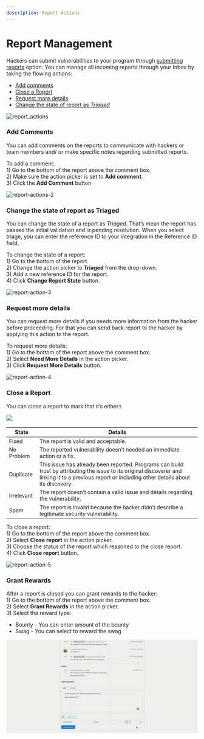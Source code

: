 ```yaml
---
description: Report Actions
---
```


# Report Management

Hackers can submit vulnerabilities to your program through [submitting reports](https://support.bugzero.io/hacker-support/submitting-reports) option. You can manage all incoming reports through your Inbox by taking the flowing actions:

* [Add comments](report-management.md#add-comments)
* [Close a Report](report-management.md#close-a-report)
* [Request more details](report-management.md#request-more-details)
* [Change the state of report as _Triaged_](report-management.md#change-the-state-of-report-as-triaged)

![report\_actions](https://www.scorelab.org/bugzero-supports/assets/images/report\_actions.PNG)

### Add Comments <a href="#add-comments" id="add-comments"></a>

You can add comments on the reports to communicate with hackers or team members and/ or make specific notes regarding submitted reports.

To add a comment:\
1\) Go to the bottom of the report above the comment box.\
2\) Make sure the action picker is set to **Add comment**.\
3\) Click the **Add Comment** button

![report-actions-2](https://www.scorelab.org/bugzero-supports/assets/images/report\_comment.PNG)

### Change the state of report as **Triaged** <a href="#change-the-state-of-report-as-triaged" id="change-the-state-of-report-as-triaged"></a>

You can change the state of a report as _Triaged_. That’s mean the report has passed the initial validation and is pending resolution. When you select triage, you can enter the reference ID to your integration in the Reference ID field.

To change the state of a report:\
1\) Go to the bottom of the report.\
2\) Change the action picker to **Triaged** from the drop-down.\
3\) Add a new reference ID for the report.\
4\) Click **Change Report State** button.

![report-action-3](https://www.scorelab.org/bugzero-supports/assets/images/report\_triaged.PNG)

### Request more details <a href="#request-more-details" id="request-more-details"></a>

You can request more details if you needs more information from the hacker before proceeding. For that you can send back report to the hacker by applying this action to the report.

To request more details:\
1\) Go to the bottom of the report above the comment box.\
2\) Select **Need More Details** in the action picker.\
3\) Click **Request More Details** button.

![report-action-4](https://www.scorelab.org/bugzero-supports/assets/images/report\_details.PNG)

### Close a Report

You can close a report to mark that it’s either:\


![](https://www.scorelab.org/bugzero-supports/assets/images/diagram.png)

| State      | Details                                                                                                                                                                                                |
| ---------- | ------------------------------------------------------------------------------------------------------------------------------------------------------------------------------------------------------ |
| Fixed      | The report is valid and acceptable.                                                                                                                                                                    |
| No Problem | The reported vulnerability doesn’t needed an immediate action or a fix.                                                                                                                                |
| Duplicate  | This issue has already been reported. Programs can build trust by attributing the issue to its original discoverer and linking it to a previous report or including other details about its discovery. |
| Irrelevant | The report doesn’t contain a valid issue and details regarding the vulnerability.                                                                                                                      |
| Spam       | The report is invalid because the hacker didn’t describe a legitimate security vulnerability.                                                                                                          |

To close a report:\
1\) Go to the bottom of the report above the comment box.\
2\) Select **Close report** in the action picker.\
3\) Choose the status of the report which reasoned to the close report.\
4\) Click **Close report** button.

![report-action-5](https://www.scorelab.org/bugzero-supports/assets/images/report\_close.PNG)

### Grant Rewards

After a report is closed you can grant rewards to the hacker:\
1\) Go to the bottom of the report above the comment box.\
2\) Select **Grant Rewards** in the action picker.\
3\) Select the reward type:

* Bounty - You can enter amount of the bounty
* Swag - You can select to reward the swag

![Rewards](<../.gitbook/assets/image (6).png>)
